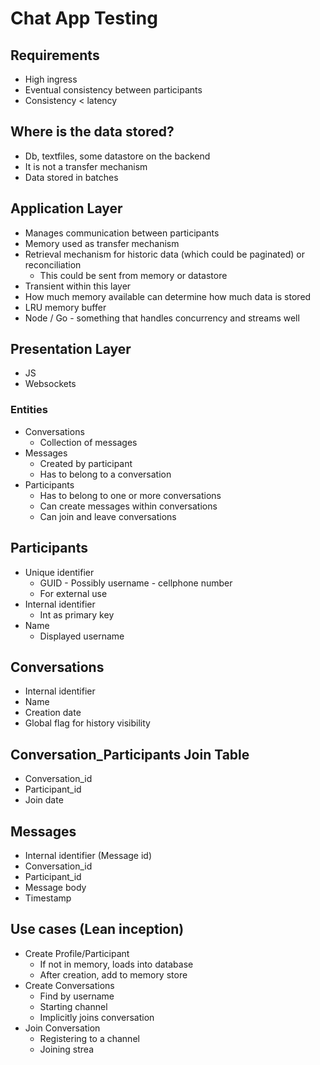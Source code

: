 # Chat App Testing

## Requirements
-   High ingress
-   Eventual consistency between participants
-   Consistency < latency

## Where is the data stored?

-   Db, textfiles, some datastore on the backend
-   It is not a transfer mechanism
-   Data stored in batches

## Application Layer

-   Manages communication between participants
-   Memory used as transfer mechanism
-   Retrieval mechanism for historic data (which could be paginated) or reconciliation
	-   This could be sent from memory or datastore
-   Transient within this layer
-   How much memory available can determine how much data is stored
-   LRU memory buffer
-   Node / Go - something that handles concurrency and streams well

## Presentation Layer

-   JS
-   Websockets

### Entities

-   Conversations
	-   Collection of messages
-   Messages
	-   Created by participant
	-   Has to belong to a conversation
-   Participants
	-   Has to belong to one or more conversations
	-   Can create messages within conversations
	-   Can join and leave conversations

## Participants

-   Unique identifier
	-   GUID - Possibly username - cellphone number
	-   For external use
-   Internal identifier
	-   Int as primary key
-   Name
	-   Displayed username

## Conversations

-   Internal identifier
-   Name
-   Creation date
-   Global flag for history visibility

## Conversation_Participants Join Table

-   Conversation_id
-   Participant_id
-   Join date

## Messages

-   Internal identifier (Message id)
-   Conversation_id
-   Participant_id
-   Message body
-   Timestamp

## Use cases (Lean inception)

-   Create Profile/Participant
	-   If not in memory, loads into database
	-   After creation, add to memory store
-   Create Conversations
	-   Find by username
	-   Starting channel
	-   Implicitly joins conversation
-   Join Conversation
	-   Registering to a channel
	-   Joining strea
